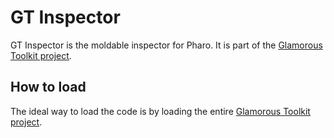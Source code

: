 # GT Inspector
GT Inspector is the moldable inspector for Pharo. It is part of the [Glamorous Toolkit project](https://github.com/feenkcom/gtoolkit).

## How to load

The ideal way to load the code is by loading the entire [Glamorous Toolkit project](https://github.com/feenkcom/gtoolkit).
